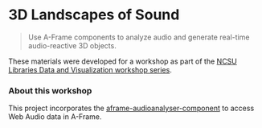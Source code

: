 # 3D Landscapes of Sound

> Use A-Frame components to analyze audio and generate real-time audio-reactive 3D objects.

These materials were developed for a workshop as part of the [NCSU Libraries Data and Visualization workshop series](https://www.lib.ncsu.edu/workshops/category/data-and-visualization).


### About this workshop

This project incorporates the [aframe-audioanalyser-component](https://github.com/ngokevin/kframe/tree/master/components/audioanalyser/) to access Web Audio data in A-Frame.
